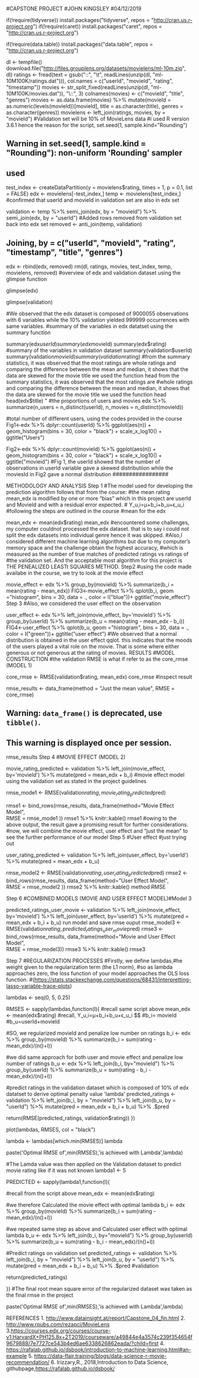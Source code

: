 #CAPSTONE PROJECT
#JOHN KINGSLEY
#04/12/2019


if(!require(tidyverse)) install.packages("tidyverse", repos = "http://cran.us.r-project.org")
if(!require(caret)) install.packages("caret", repos = "http://cran.us.r-project.org")

if(!require(data.table)) install.packages("data.table", repos = "http://cran.us.r-project.org")

dl <- tempfile()
download.file("http://files.grouplens.org/datasets/movielens/ml-10m.zip", dl)
ratings <- fread(text = gsub("::", "\t", readLines(unzip(dl, "ml-10M100K/ratings.dat"))),
                 col.names = c("userId", "movieId", "rating", "timestamp"))
movies <- str_split_fixed(readLines(unzip(dl, "ml-10M100K/movies.dat")), "\\::", 3)
colnames(movies) <- c("movieId", "title", "genres")
movies <- as.data.frame(movies) %>% mutate(movieId = as.numeric(levels(movieId))[movieId],
                                           title = as.character(title),
                                           genres = as.character(genres))
movielens <- left_join(ratings, movies, by = "movieId")
#Validation set will be 10% of MovieLens data
#i used R version 3.6.1 hence the reason for the script,
set.seed(1, sample.kind="Rounding")
## Warning in set.seed(1, sample.kind = "Rounding"): non-uniform 'Rounding' sampler
## used
test_index <- createDataPartition(y = movielens$rating, times = 1, p = 0.1, list = FALSE)
edx <- movielens[-test_index,]
temp <- movielens[test_index,]
#confirmed that userId and movieId in validation set are also in edx set

validation <- temp %>% 
  semi_join(edx, by = "movieId") %>%
  semi_join(edx, by = "userId")
#Added rows removed from validation set back into edx set
removed <- anti_join(temp, validation)
## Joining, by = c("userId", "movieId", "rating", "timestamp", "title", "genres")
edx <- rbind(edx, removed)
rm(dl, ratings, movies, test_index, temp, movielens, removed)
#overview of edx and validation dataset using the glimpse function

glimpse(edx)

glimpse(validation)

#We observed that the edx dataset is composed of 9000055 observations with 6 variables while the 10% validation yielded 999999 occurrences with same variables. #summary of the variables in edx datatset using the summary function

summary(edx$userId)
summary(edx$movieId)
summary(edx$rating)
#summary of the variables in validation dataset
summary(validation$userId)
summary(validation$movieId)
summary(validation$rating)
#from the summary statistics, it was observed that the most ratings are whole ratings and comparing the difference between the mean and median, it shows that the data are skewed for the movie title we used the function head from the summary statistics, it was observed that the most ratings are #whole ratings and comparing the difference between the mean and median, it shows that the data are skewed for the movie title we used the function head
head(edx$title)
"
#the proportions of users and movies
edx %>%
  summarize(n_users = n_distinct(userId),
            n_movies = n_distinct(movieId))

#total number of different users, using the codes provided in the course
Fig1<-edx %>%
  dplyr::count(userId) %>% 
  ggplot(aes(n)) + 
  geom_histogram(bins = 30, color = "black") + 
  scale_x_log10() +
  ggtitle("Users")

Fig2<-edx %>%
  dplyr::count(movieId) %>% 
  ggplot(aes(n)) + 
  geom_histogram(bins = 30, color = "black") + 
  scale_x_log10() +
  ggtitle("movieid")
#Fig 1, the userId showed that the number of observations in userId variable gave a skewed distributiion while the moviesId in Fig2 gave a normal distribution #################

METHODOLOGY AND ANALYSIS Step 1 #The model used for developing the prediction algorithm follows that from the course: #the mean rating mean_edx is modified by one or more “bias” which in this project are userId and MovieId and with a residual error expected. #
Y_u,i=μ+b_i+b_u+ϵ_u_i
#following the steps are outlined in the course #mean for the edx

mean_edx <- mean(edx$rating)
mean_edx
#encountered some challenges, my computer couldnot processed the edx dataset. that is to say i could not split the edx datasets into individual genre hence it was skipped. #Also,I considered different machine learning algorithms but due to my computer’s memory space and the challenge obtain the highest accuracy, #which is measured as the number of true matches of predicted ratings vs ratings of #the validation set. And the acceptable most algorithm for this project is THE PENEALIZED LEASTt SQUARES METHOD. Step2 #using the code made availabe in the course, we try to look at the movie effect

movie_effect <- edx %>% 
  group_by(movieId) %>% 
  summarize(b_i = mean(rating - mean_edx))
FIG3<-movie_effect %>% qplot(b_i, geom ="histogram", bins = 30, data = ., color = I("blue"))+ 
  ggtitle("movie_effect")
Step 3 #Also, we considered the user effect on the observation

user_effect <- edx %>% 
  left_join(movie_effect, by='movieId') %>%
  group_by(userId) %>%
  summarize(b_u = mean(rating - mean_edx - b_i))
FIG4<-user_effect %>% qplot(b_u, geom ="histogram", bins = 30, data = ., color = I("green"))+
  ggtitle("user effect")
#We observed that a normal distribution is obtained in the user effect qqlot. this indicates that the moods of the users played a vital role on the movie. That is some where either generous or not generous at the rating of movies. RESULTS #MODEL CONSTRUCTION #the validation RMSE is what if refer to as the core_rmse (MODEL 1)

core_rmse <- RMSE(validation$rating, mean_edx)
core_rmse
#inspect result

rmse_results <- data_frame(method = "Just the mean value", RMSE = core_rmse)
## Warning: `data_frame()` is deprecated, use `tibble()`.
## This warning is displayed once per session.
rmse_results
Step 4 #MOVIE EFFECT (MODEL 2)

movie_rating_predicted <- validation %>% 
  left_join(movie_effect, by='movieId') %>%
  mutate(pred = mean_edx + b_i) 
#movie effect model using the validation set as stated in the project guidelines

rmse_mode1 <- RMSE(validation$rating,movie_rating_predicted$pred)

rmse1 <- bind_rows(rmse_results,
                   data_frame(method="Movie Effect Model",  
                              RMSE = rmse_mode1 ))
rmse1 %>% knitr::kable()
rmse1
#owing to the above output, the result gave a promising result for further considerations. #now, we will combine the movie effect, user effect and “just the mean” to see the further performance of our model Step 5 #User effect #just trying out

user_rating_predicted <- validation %>% 
  left_join(user_effect, by='userId') %>%
  mutate(pred = mean_edx + b_u) 

rmse_model2 <- RMSE(validation$rating,user_rating_predicted$pred)
rmse2 <- bind_rows(rmse_results,
                   data_frame(method="User Effect Model",  
                              RMSE = rmse_model2 ))
rmse2 %>% knitr::kable()
method	RMSE

Step 6 #COMBINED MODELS (MOVIE AND USER EFFECT MODEL)#Model 3

predicted_ratings_user_movie <- validation %>% 
  left_join(movie_effect, by='movieId') %>%
  left_join(user_effect, by='userId') %>%
  mutate(pred = mean_edx + b_i + b_u) 
run model and save rmse ouput
rmse_model3 <- RMSE(validation$rating,predicted_ratings_user_movie$pred)
rmse3 <- bind_rows(rmse_results,
                   data_frame(method="Movie and User Effect Model",  
                              RMSE = rmse_model3))
rmse3 %>% knitr::kable()
rmse3

Step 7 #REGULARIZATION PROCESSES #Firstly, we define lambdas,#he weight given to the regularization term (the L1 norm), #so as lambda approaches zero, the loss function of your model approaches the OLS loss function. #(https://stats.stackexchange.com/questions/68431/interpretting-lasso-variable-trace-plots)

lambdas <- seq(0, 5, 0.25)

RMSES <- sapply(lambdas,function(l){
  #recall same script above 
  mean_edx <- mean(edx$rating)
  #recall, Y_u,i=μ+b_i+b_u+ϵ_u_i $$
  #b_i= movieId
  #b_u=userId+movieId
  
  #SO, we regularized movieId and penalize low number on ratings
  b_i <- edx %>% 
    group_by(movieId) %>%
    summarize(b_i = sum(rating - mean_edx)/(n()+l))
  
  #we did same approach for both user and movie effect and penalize low number of ratings
  b_u <- edx %>% 
    left_join(b_i, by="movieId") %>%
    group_by(userId) %>%
    summarize(b_u = sum(rating - b_i - mean_edx)/(n()+l))
  
  #predict ratings in the validation dataset which is composed of 10% of edx datatset to derive optimal penalty value 'lambda'
  predicted_ratings <- 
    validation %>% 
    left_join(b_i, by = "movieId") %>%
    left_join(b_u, by = "userId") %>%
    mutate(pred = mean_edx + b_i + b_u) %>%
    .$pred
  
  return(RMSE(predicted_ratings, validation$rating))
})


plot(lambdas, RMSES,
     col = "black")


lambda <- lambdas[which.min(RMSES)]
lambda

paste('Optimal RMSE of',min(RMSES),'is achieved with Lambda',lambda)

#The Lamda value was then applied on the Validation dataset to predict movie rating like if it was not known
lambda1 <- 5

PREDICTED <- sapply(lambda1,function(l){
  
  #recall from the script above
  mean_edx <- mean(edx$rating)
  
  #we therefore Calculated the movie effect with optimal lambda
  b_i <- edx %>% 
    group_by(movieId) %>%
    summarize(b_i = sum(rating - mean_edx)/(n()+l))
  
  #we repeated same step as above and Calculated user effect with optimal lambda
  b_u <- edx %>% 
    left_join(b_i, by="movieId") %>%
    group_by(userId) %>%
    summarize(b_u = sum(rating - b_i - mean_edx)/(n()+l))
  
  #Predict ratings on validation set
  predicted_ratings <- 
    validation %>% 
    left_join(b_i, by = "movieId") %>%
    left_join(b_u, by = "userId") %>%
    mutate(pred = mean_edx + b_i + b_u) %>%
    .$pred #validation
  
  return(predicted_ratings)
  
})
#The final root mean square error of the regularized dataset was taken as the final rmse in the project

paste('Optimal RMSE of',min(RMSES),'is achieved with Lambda',lambda)

REFERENCES 1. http://www.datainsight.at/report/Capstone_04_fin.html 
2. http://www.rpubs.com/rezapci/MovieLens 
3.https://courses.edx.org/courses/course-v1:HarvardX+PH125.8x+2T2019/courseware/a49844e4a3574c239f354654f9679888/7e7727ce543b4ed6ae6338626862eada/?child=first
4. https://rafalab.github.io/dsbook/introduction-to-machine-learning.html#an-example
5. https://data-flair.training/blogs/data-science-r-movie-recommendation/ 
6. Irizzary,R., 2018,Introduction to Data Science, githubpage,https://rafalab.github.io/dsbook/
